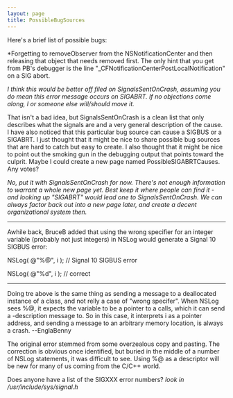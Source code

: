 ```yaml
---
layout: page
title: PossibleBugSources
---
```


Here's a brief list of possible bugs:


*Forgetting to removeObserver from the NSNotificationCenter and then releasing that object that needs removed first. The only hint that you get from PB's debugger is the line "_CFNotificationCenterPostLocalNotification" on a SIG abort. 


*I think this would be better off filed on SignalsSentOnCrash, assuming you do mean this error message occurs on SIGABRT. If no objections come along, I or someone else will/should move it.*

That isn't a bad idea, but SignalsSentOnCrash is a clean list that only describes what the signals are and a very general description of the cause. I have also noticed that this particular bug source can cause a SIGBUS or a SIGABRT. I just thought that it might be nice to share possible bug sources that are hard to catch but easy to create. I also thought that it might be nice to point out the smoking gun in the debugging output that points toward the culprit. Maybe I could create a new page named PossibleSIGABRTCauses. Any votes?

*No, put it with SignalsSentOnCrash for now. There's not enough information to warrant a whole new page yet. Best keep it where people can find it - and looking up "SIGABRT" would lead one to SignalsSentOnCrash. We can always factor back out into a new page later, and create a decent organizational system then.*

----

Awhile back, BruceB added that using the wrong specifier for an integer variable (probably not just integers) in NSLog would generate a Signal 10 SIGBUS error:

NSLog( @"%@", i );   //  Signal 10 SIGBUS error

NSLog( @"%d", i );    //  correct

----

Doing tre above is the same thing as sending a message to a deallocated instance of a class, and not relly a case of "wrong specifer". When NSLog sees %@, it expects the variable to be a pointer to a calls, which it can send a -description message to. So in this case, it interprets i as a pointer address, and sending a message to an arbitrary memory location, is always a crash. --EnglaBenny

The original error stemmed from some overzealous copy and pasting.  The correction is obvious once identified, but buried
in the middle of a number of NSLog statements, it was difficult to see.  Using %@ as a descriptor will be new for many of us coming from the C/C++ world.

Does anyone have a list of the SIGXXX error numbers?  *look in /usr/include/sys/signal.h*

